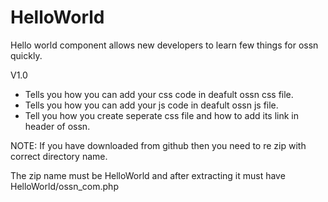 HelloWorld
==========

Hello world component allows new developers to learn few things for ossn quickly.

V1.0
* Tells you how you can add your css code in deafult ossn css file.
* Tells you how you can add your js code in deafult ossn js file.
* Tell you how you create seperate css file and how to add its link in header of ossn.

NOTE: If you have downloaded from github then you need to re zip with correct directory name.

The zip name must be HelloWorld and after extracting it must have HelloWorld/ossn_com.php